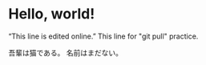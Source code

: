 # Hello, world!
“This line is edited online.”
This line for "git pull" practice.

吾輩は猫である。
名前はまだない。

